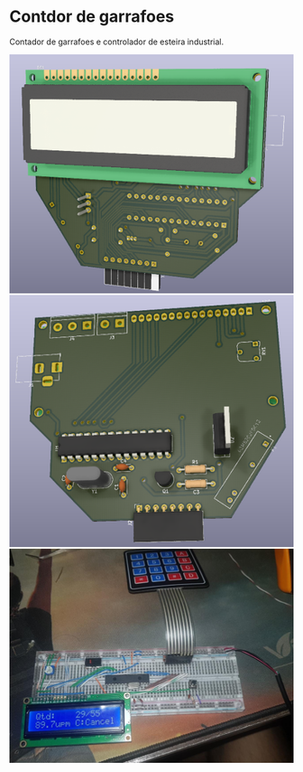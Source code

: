 # Contdor de garrafoes
 Contador de garrafoes e controlador de esteira industrial.


![alt text](Images/Placa-front.PNG "Title")
![alt text](Images/Placa-back.PNG "Title")
![alt text](Images/Protoboard.jpeg "Title")
